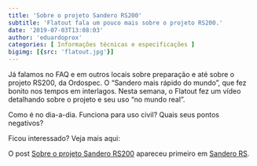 ```yaml
---
title: 'Sobre o projeto Sandero RS200'
subtitle: 'Flatout fala um pouco mais sobre o projeto RS200.'
date: '2019-07-03T13:08:03'
author: 'eduardoprox'
categories: [ Informações técnicas e especificações ]
bigimg: [{src: 'flatout.jpg'}]
---
```


Já falamos no FAQ e em outros locais sobre preparação e até sobre o projeto RS200, da Ordospec. O “Sandero mais rápido do mundo”, que fez bonito nos tempos em interlagos. Nesta semana, o Flatout fez um vídeo detalhando sobre o projeto e seu uso “no mundo real”.  
  
Como é no dia-a-dia. Funciona para uso civil? Quais seus pontos negativos?  
  
Ficou interessado? Veja mais aqui:




  



O post [Sobre o projeto Sandero RS200](https://sanderors.com/o-sanderors200-do-flatout/) apareceu primeiro em [Sandero RS](https://sanderors.com).

